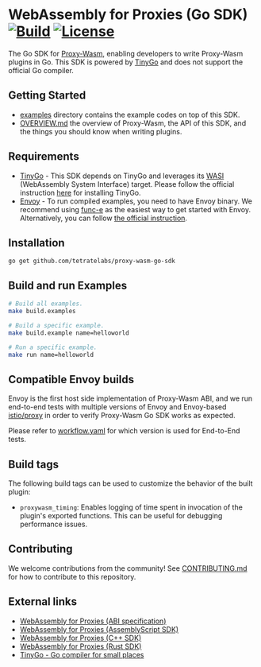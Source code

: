 # WebAssembly for Proxies (Go SDK) [![Build](https://github.com/tetratelabs/proxy-wasm-go-sdk/workflows/Test/badge.svg)](https://github.com/tetratelabs/proxy-wasm-go-sdk/actions) [![License](https://img.shields.io/badge/license-Apache%202.0-blue.svg)](LICENSE)

The Go SDK for
 [Proxy-Wasm](https://github.com/proxy-wasm/spec), enabling developers to write Proxy-Wasm plugins in Go. 
This SDK is powered by [TinyGo](https://tinygo.org/) and does not support the official Go compiler.

## Getting Started

- [examples](examples) directory contains the example codes on top of this SDK.
- [OVERVIEW.md](doc/OVERVIEW.md) the overview of Proxy-Wasm, the API of this SDK, and the things you should know when writing plugins.

## Requirements

- [TinyGo](https://tinygo.org/) - This SDK depends on TinyGo and leverages its [WASI](https://github.com/WebAssembly/WASI) (WebAssembly System Interface) target. Please follow the official instruction [here](https://tinygo.org/getting-started/) for installing TinyGo.
- [Envoy](https://www.envoyproxy.io) - To run compiled examples, you need to have Envoy binary. We recommend using [func-e](https://func-e.io) as the easiest way to get started with Envoy. Alternatively, you can follow [the official instruction](https://www.envoyproxy.io/docs/envoy/latest/start/install).


## Installation

```
go get github.com/tetratelabs/proxy-wasm-go-sdk
```

## Build and run Examples

```bash
# Build all examples.
make build.examples

# Build a specific example.
make build.example name=helloworld

# Run a specific example.
make run name=helloworld
```

## Compatible Envoy builds

Envoy is the first host side implementation of Proxy-Wasm ABI, 
and we run end-to-end tests with multiple versions of Envoy and Envoy-based [istio/proxy](https://github.com/istio/proxy) in order to verify Proxy-Wasm Go SDK works as expected.

Please refer to [workflow.yaml](.github/workflows/workflow.yaml) for which version is used for End-to-End tests.

## Build tags

The following build tags can be used to customize the behavior of the built plugin:

- `proxywasm_timing`: Enables logging of time spent in invocation of the plugin's exported functions. This can be useful for debugging performance issues.

## Contributing

We welcome contributions from the community! See [CONTRIBUTING.md](doc/CONTRIBUTING.md) for how to contribute to this repository.

## External links

- [WebAssembly for Proxies (ABI specification)](https://github.com/proxy-wasm/spec)
- [WebAssembly for Proxies (AssemblyScript SDK)](https://github.com/solo-io/proxy-runtime)
- [WebAssembly for Proxies (C++ SDK)](https://github.com/proxy-wasm/proxy-wasm-cpp-sdk)
- [WebAssembly for Proxies (Rust SDK)](https://github.com/proxy-wasm/proxy-wasm-rust-sdk)
- [TinyGo - Go compiler for small places](https://tinygo.org/)

